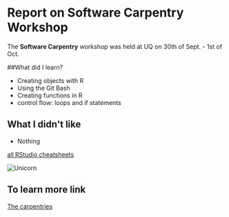 # Report on Software Carpentry Workshop
The **Software Carpentry** workshop was held at UQ on 30th of Sept. - 1st of Oct.

##What did I learn?

* Creating objects with R
* Using the Git Bash
* Creating functions in R
* control flow: loops and if statements

## What I didn't like
* Nothing

[all RStudio cheatsheets](https://rstudio.com/resources/cheatsheets/)

![Unicorn](https://www.schleich-s.com/media/catalog/product/7/0/70524_main_v19_tp.jpg)

## To learn more link
[The carpentries](carpentries.org/team/)